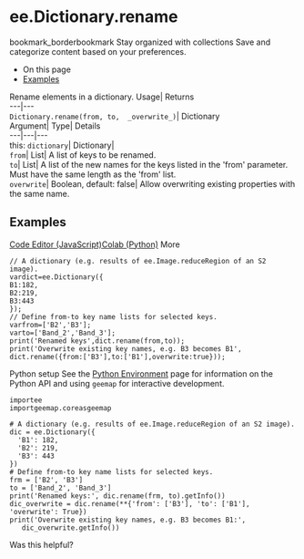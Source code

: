  
#  ee.Dictionary.rename
bookmark_borderbookmark Stay organized with collections  Save and categorize content based on your preferences.
  * On this page
  * [Examples](https://developers.google.com/earth-engine/apidocs/ee-dictionary-rename#examples)


Rename elements in a dictionary. 
Usage| Returns  
---|---  
`Dictionary.rename(from, to,  _overwrite_)`| Dictionary  
Argument| Type| Details  
---|---|---  
this: `dictionary`| Dictionary|   
`from`| List| A list of keys to be renamed.  
`to`| List| A list of the new names for the keys listed in the 'from' parameter. Must have the same length as the 'from' list.  
`overwrite`| Boolean, default: false| Allow overwriting existing properties with the same name.  
## Examples
[Code Editor (JavaScript)](https://developers.google.com/earth-engine/apidocs/ee-dictionary-rename#code-editor-javascript-sample)[Colab (Python)](https://developers.google.com/earth-engine/apidocs/ee-dictionary-rename#colab-python-sample) More
```
// A dictionary (e.g. results of ee.Image.reduceRegion of an S2 image).
vardict=ee.Dictionary({
B1:182,
B2:219,
B3:443
});
// Define from-to key name lists for selected keys.
varfrom=['B2','B3'];
varto=['Band_2','Band_3'];
print('Renamed keys',dict.rename(from,to));
print('Overwrite existing key names, e.g. B3 becomes B1',
dict.rename({from:['B3'],to:['B1'],overwrite:true}));
```
Python setup
See the [ Python Environment](https://developers.google.com/earth-engine/guides/python_install) page for information on the Python API and using `geemap` for interactive development.
```
importee
importgeemap.coreasgeemap
```
```
# A dictionary (e.g. results of ee.Image.reduceRegion of an S2 image).
dic = ee.Dictionary({
  'B1': 182,
  'B2': 219,
  'B3': 443
})
# Define from-to key name lists for selected keys.
frm = ['B2', 'B3']
to = ['Band_2', 'Band_3']
print('Renamed keys:', dic.rename(frm, to).getInfo())
dic_overwrite = dic.rename(**{'from': ['B3'], 'to': ['B1'], 'overwrite': True})
print('Overwrite existing key names, e.g. B3 becomes B1:',
   dic_overwrite.getInfo())
```

Was this helpful?
